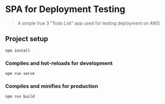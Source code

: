 # SPA for Deployment Testing

> A simple Vue 3 "Todo List" app used for testing deployment on AWS

## Project setup

```
npm install
```

### Compiles and hot-reloads for development

```
npm run serve
```

### Compiles and minifies for production

```
npm run build
```

